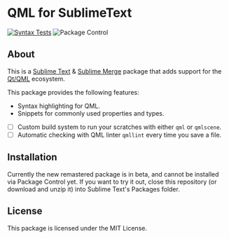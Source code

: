 QML for SublimeText
===========

[![Syntax Tests](https://github.com/SublimeText/QML/actions/workflows/syntax.yml/badge.svg?branch=master)](https://github.com/SublimeText/QML/actions/workflows/syntax.yml)
![Package Control](https://img.shields.io/packagecontrol/dm/QML)

About
-----

This is a [Sublime Text](https://www.sublimetext.com/) & [Sublime Merge](https://www.sublimemerge.com/) package that adds support for the [Qt/QML](https://en.wikipedia.org/wiki/QML) ecosystem.

This package provides the following features:

 - Syntax highlighting for QML.
 - Snippets for commonly used properties and types.
 - [ ] Custom build system to run your scratches with either `qml` or `qmlscene`.
 - [ ] Automatic checking with QML linter `qmllint` every time you save a file.

Installation
------------

Currently the new remastered package is in beta, and cannot be installed via
Package Control yet. If you want to try it out, close this repository
(or download and unzip it) into Sublime Text's Packages folder.

License
-------

This package is licensed under the MIT License.

